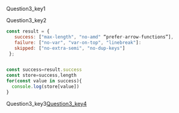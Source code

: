 Question3_key1


Question3_key2


```javascript
const result = {
   success: ["max-length", "no-amd" “prefer-arrow-functions”],
   failure: ["no-var", "var-on-top", "linebreak"]:
   skipped: ["no-extra-semi", "no-dup-keys"]
 };


const success=result.success
const store=success,length
for(const value in success){
  console.log(store[value])
}
```
Question3_key3[Question3_key4](https://www.merakilearn.org/course/126/exercise/3256)
